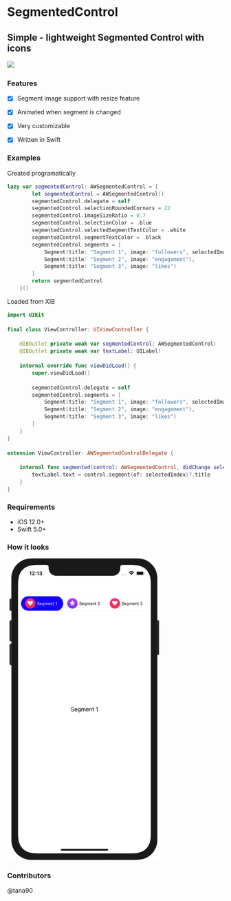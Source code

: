 # SegmentedControl
## Simple - lightweight Segmented Control with icons
<a href="https://swift.org/package-manager/"><img src="https://img.shields.io/badge/SPM-supported-DE5C43.svg?style=flat"></a>

### Features
- [x] Segment image support with resize feature
- [x] Animated when segment is changed
- [x] Very customizable
- [x] Written in Swift


### Examples

Created programatically 
```swift
lazy var segmentedControl: AWSegmentedControl = {
        let segmentedControl = AWSegmentedControl()
        segmentedControl.delegate = self
        segmentedControl.selectionRoundedCorners = 22
        segmentedControl.imageSizeRatio = 0.7
        segmentedControl.selectionColor = .blue 
        segmentedControl.selectedSegmentTextColor = .white
        segmentedControl.segmentTextColor = .black
        segmentedControl.segments = [
            Segment(title: "Segment 1", image: "followers", selectedImage: "likes"),
            Segment(title: "Segment 2", image: "engagement"),
            Segment(title: "Segment 3", image: "likes")
        ]
        return segmentedControl
    }()
```

Loaded from XIB
```swift
import UIKit

final class ViewController: UIViewController {
    
    @IBOutlet private weak var segmentedControl: AWSegmentedControl!
    @IBOutlet private weak var textLabel: UILabel!

    internal override func viewDidLoad() {
        super.viewDidLoad()
        
        segmentedControl.delegate = self
        segmentedControl.segments = [
            Segment(title: "Segment 1", image: "followers", selectedImage: "likes"),
            Segment(title: "Segment 2", image: "engagement"),
            Segment(title: "Segment 3", image: "likes")
        ]
    }
}

extension ViewController: AWSegmentedControlDelegate {
    
    internal func segmented(control: AWSegmentedControl, didChange selectedIndex: Int) {
        textLabel.text = control.segment(of: selectedIndex)?.title
    }
}
```

### Requirements

- iOS 12.0+
- Swift 5.0+


### How it looks
<p align="left">
<img src="https://github.com/tana90/AWSegmentedControl/blob/master/example1-image.png?raw=true" width="357"/>
</p>


### Contributors
@tana90
